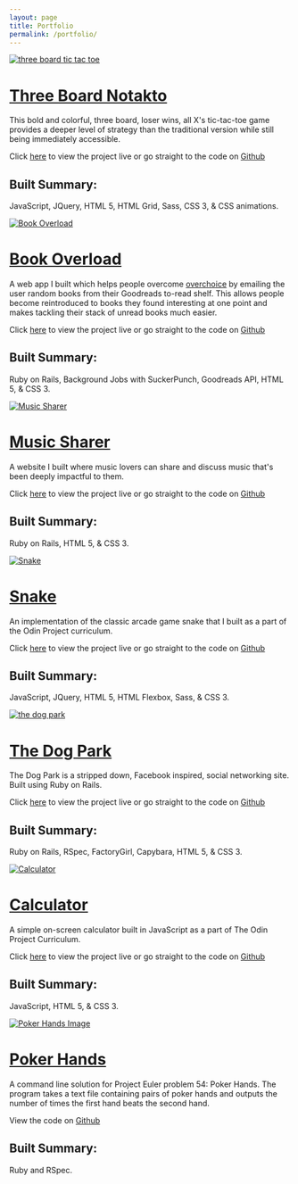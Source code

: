 ```yaml
---
layout: page
title: Portfolio
permalink: /portfolio/
---
```


<div class="project">
  <a href="https://khanthulhu.github.io/tic-tac-toe/">
    <img class="tic-tac-toe" src="/assets/portfolio/sqtictactoe.png" alt="three board tic tac toe">
  </a>
  <div class="project-description">
    <h1 class="project-title">
      <a href="https://khanthulhu.github.io/tic-tac-toe/">
        Three Board Notakto
      </a>
    </h1>
    <p class="project-text">This bold and colorful, three board, loser wins, all X's tic-tac-toe game provides a deeper level of strategy than the traditional version while still being immediately accessible.</p>
    <p class="links">Click <a href="https://khanthulhu.github.io/tic-tac-toe/">here</a> to view the project live or go straight to the code on <a href="https://github.com/Khanthulhu/tic-tac-toe">Github</a></p>
    <div class="build-summary">
      <h2>Built Summary:</h2>
      <p>
        JavaScript, JQuery, HTML 5, HTML Grid, Sass, CSS 3, & CSS animations.
      </p>
    </div>
  </div>
</div>

<div class="project">
  <a href="https://book-overload.herokuapp.com/">
    <img src="/assets/portfolio/sqbookoverload.png" alt="Book Overload">
  </a>
  <div class="project-description">
    <h1 class="project-title">
      <a href="https://book-overload.herokuapp.com/">Book Overload</a>
    </h1>
    <p class="project-text">A web app I built which helps people overcome <a href="https://en.wikipedia.org/wiki/Overchoice">overchoice</a> by emailing the user random books from their Goodreads to-read shelf. This allows people become reintroduced to books they found interesting at one point and makes tackling their stack of unread books much easier.</p>
    <p class="links">Click <a href="https://book-overload.herokuapp.com/">here</a> to view the project live or go straight to the code on <a href="https://github.com/Khanthulhu/book-overload">Github</a></p>
    <div class="build-summary">
      <h2>Built Summary:</h2>
      <p>
        Ruby on Rails, Background Jobs with SuckerPunch, Goodreads API, HTML 5, & CSS 3.
      </p>
    </div>
  </div>
</div>
<div class="project">
  <a href="https://music-sharer.herokuapp.com/">
    <img src="/assets/portfolio/sqmusicsharer.png" alt="Music Sharer">
  </a>
  <div class="project-description">
    <h1 class="project-title">
      <a href="https://music-sharer.herokuapp.com/">Music Sharer</a>
    </h1>
    <p class="project-text">A website I built where music lovers can share and discuss music that's been deeply impactful to them.</p>
    <p class="links">Click <a href="https://music-sharer.herokuapp.com/">here</a> to view the project live or go straight to the code on <a href="https://github.com/Khanthulhu/music-sharer">Github</a></p>
    <div class="build-summary">
      <h2>Built Summary:</h2>
      <p>
        Ruby on Rails, HTML 5, & CSS 3.
      </p>
    </div>
  </div>
</div>

<div class="project">
  <a href="https://khanthulhu.github.io/snakeGame/">
    <img src="/assets/portfolio/snake.png" alt="Snake">
  </a>
  <div class="project-description">
    <h1 class="project-title">
      <a href="https://khanthulhu.github.io/snakeGame/">Snake</a>
    </h1>
    <p class="project-text">An implementation of the classic arcade game snake that I built as a part of the Odin Project curriculum.</p>
    <p class="links">Click <a href="https://khanthulhu.github.io/snakeGame/">here</a> to view the project live or go straight to the code on <a href="https://github.com/Khanthulhu/snakeGame">Github</a></p>
    <div class="build-summary">
      <h2>Built Summary:</h2>
      <p>
        JavaScript, JQuery, HTML 5, HTML Flexbox, Sass, & CSS 3.
      </p>
    </div>
  </div>
</div>

<div class="project">
  <a href="https://the-dog-park.herokuapp.com/">
    <img src="/assets/portfolio/sqdogpark.png" alt="the dog park">
  </a>
  <div class="project-description">
    <h1 class="project-title">
      <a href="https://the-dog-park.herokuapp.com/">The Dog Park</a>
    </h1>
    <p class="project-text">The Dog Park is a stripped down, Facebook inspired, social networking site. Built using Ruby on Rails.</p>
    <p class="links">Click <a href="https://the-dog-park.herokuapp.com/">here</a> to view the project live or go straight to the code on <a href="https://github.com/Khanthulhu/definitely-not-facebook">Github</a></p>
    <div class="build-summary">
      <h2>Built Summary:</h2>
      <p>
        Ruby on Rails, RSpec, FactoryGirl, Capybara, HTML 5, & CSS 3.
      </p>
    </div>
  </div>
</div>

<div class="project">
  <a href="https://khanthulhu.github.io/onScreenCalculator/">
    <img src="/assets/portfolio/sqcalculator.png" alt="Calculator">
  </a>
  <div class="project-description">
    <h1 class="project-title">
      <a href="https://khanthulhu.github.io/onScreenCalculator/">Calculator</a>
    </h1>
    <p class="project-text">A simple on-screen calculator built in JavaScript as a part of The Odin Project Curriculum.</p>
    <p class="links">Click <a href="https://khanthulhu.github.io/onScreenCalculator/">here</a> to view the project live or go straight to the code on <a href="https://github.com/Khanthulhu/onScreenCalculator">Github</a></p>
    <div class="build-summary">
      <h2>Built Summary:</h2>
      <p>
        JavaScript, HTML 5, & CSS 3.
      </p>
    </div>
  </div>
</div>

<div class="project">
  <a href="https://github.com/Khanthulhu/problem_54-poker_hands">
    <img src="/assets/portfolio/sqpoker.jpg" alt="Poker Hands Image" title="https://unsplash.com/@jacc">
  </a>
  <div class="project-description">
    <h1 class="project-title">
      <a href="https://github.com/Khanthulhu/problem_54-poker_hands">Poker Hands</a>
    </h1>
    <p class="project-text">A command line solution for Project Euler problem 54: Poker Hands. The program takes a text file containing pairs of poker hands and outputs the number of times the first hand beats the second hand.</p>
    <p class="links">View the code on <a href="https://github.com/Khanthulhu/problem_54-poker_hands">Github</a></p>
    <div class="build-summary">
      <h2>Built Summary:</h2>
      <p>
        Ruby and RSpec.
      </p>
    </div>
  </div>
</div>

<!-- <div class="project">
  <a href="">
    <img src="" alt="">
  </a>
  <div class="project-description">
    <h1 class="project-title">
      <a href=""></a>
    </h1>
    <p class="project-text"></p>
  </div>
</div> -->
